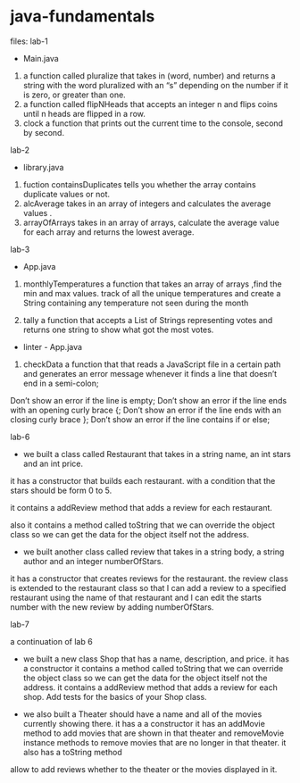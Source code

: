 # java-fundamentals
files:
lab-1
- Main.java
1. a function called pluralize
 that takes in (word, number) and returns a string with the word pluralized with an “s” depending on the number if it is zero, or greater than one.
2.  a function called flipNHeads 
that accepts an integer n and flips coins until n heads are flipped in a row.
3.  clock
a function that prints out the current time to the console, second by second. 


lab-2
- library.java
1. fuction containsDuplicates
tells you whether the array contains duplicate values or not.
2. alcAverage
takes in an array of integers and calculates the average values .
3. arrayOfArrays
takes in an array of arrays,  calculate the average value for each array and returns the lowest average.


lab-3 
- App.java 
1. monthlyTemperatures
 a function that takes an array of arrays ,find the min and max values.
  track of all the unique temperatures and create a String containing any temperature not seen during the month

  2. tally
  a function that accepts a List of Strings representing votes and returns one string to show what got the most votes.

- linter - App.java
1. checkData
a function that that reads a JavaScript file in a certain path and generates an error message whenever it finds a line that doesn’t end in a semi-colon;

Don’t show an error if the line is empty;
Don’t show an error if the line ends with an opening curly brace {;
Don’t show an error if the line ends with an closing curly brace };
Don’t show an error if the line contains if or else; 

lab-6 
 - we built a class called Restaurant that takes in a string name, an int stars and an int price. 

 it has a constructor that builds each restaurant. 
 with a condition that the stars should be form 0 to 5. 

 it contains a addReview method that adds a review for each restaurant. 

 also it contains a method called toString that we can override the object class
 so  we can get the data for the object itself not the address. 

 - we built another class called review that takes in a string body, a string author and an integer numberOfStars.

 it has a constructor that creates reviews for the restaurant.
the review class is extended to the restaurant class so that I can add a review to a specified restaurant using the name of that restaurant and I can edit the starts number with the new review by adding numberOfStars. 

lab-7 

a continuation of lab 6 
- we built a new class Shop that has  a name, description, and price.
it has a constructor 
 it contains a method called toString that we can override the object class
 so  we can get the data for the object itself not the address. 
 it contains a addReview method that adds a review for each shop. 
Add tests for the basics of your Shop class.

- we also built a Theater should have a name and all of the movies currently showing there.
it has a  a constructor 
it has an addMovie method to add movies that are shown in that theater 
 and removeMovie instance methods to remove movies that are no longer in that theater. 
 it also has a toString method 

 allow to add reviews whether to the theater or the movies displayed in it. 




 



